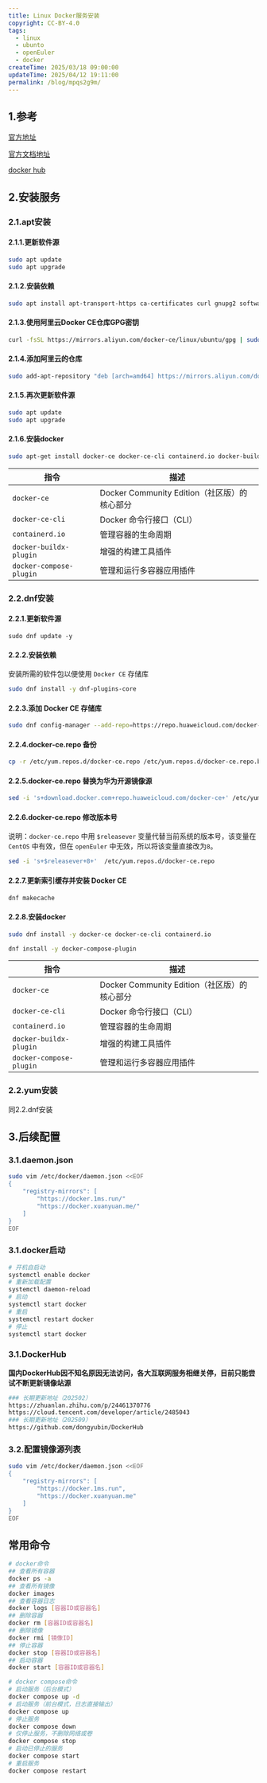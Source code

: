 ```yaml
---
title: Linux Docker服务安装
copyright: CC-BY-4.0
tags:
  - linux
  - ubunto
  - openEuler
  - docker
createTime: 2025/03/18 09:00:00
updateTime: 2025/04/12 19:11:00
permalink: /blog/mpqs2g9m/
---
```


## 1.参考

[官方地址](https://www.docker.com/)

[官方文档地址](https://docs.docker.com/)

[docker hub](https://hub.docker.com/)

## 2.安装服务

### 2.1.apt安装

#### 2.1.1.更新软件源

```bash
sudo apt update
sudo apt upgrade
```

#### 2.1.2.安装依赖

```bash
sudo apt install apt-transport-https ca-certificates curl gnupg2 software-properties-common
```

#### 2.1.3.使用阿里云Docker CE仓库GPG密钥

```bash
curl -fsSL https://mirrors.aliyun.com/docker-ce/linux/ubuntu/gpg | sudo apt-key add -
```

#### 2.1.4.添加阿里云的仓库

```bash
sudo add-apt-repository "deb [arch=amd64] https://mirrors.aliyun.com/docker-ce/linux/ubuntu $(lsb_release -cs) stable"
```

#### 2.1.5.再次更新软件源

```BASH
sudo apt update
sudo apt upgrade
```

#### 2.1.6.安装docker

```bash
sudo apt-get install docker-ce docker-ce-cli containerd.io docker-buildx-plugin docker-compose-plugin
```

| 指令                    | 描述                                         |
| ----------------------- | -------------------------------------------- |
| `docker-ce`             | Docker Community Edition（社区版）的核心部分 |
| `docker-ce-cli`         | Docker 命令行接口（CLI）                     |
| `containerd.io`         | 管理容器的生命周期                           |
| `docker-buildx-plugin`  | 增强的构建工具插件                           |
| `docker-compose-plugin` | 管理和运行多容器应用插件                     |

### 2.2.dnf安装

#### 2.2.1.更新软件源

```
sudo dnf update -y
```

#### 2.2.2.安装依赖

安装所需的软件包以便使用 `Docker CE` 存储库

```bash
sudo dnf install -y dnf-plugins-core
```

#### 2.2.3.添加 Docker CE 存储库

```bash
sudo dnf config-manager --add-repo=https://repo.huaweicloud.com/docker-ce/linux/centos/docker-ce.repo
```

#### 2.2.4.docker-ce.repo 备份

```bash
cp -r /etc/yum.repos.d/docker-ce.repo /etc/yum.repos.d/docker-ce.repo.bak
```

#### 2.2.5.docker-ce.repo 替换为华为开源镜像源

```bash
sed -i 's+download.docker.com+repo.huaweicloud.com/docker-ce+' /etc/yum.repos.d/docker-ce.repo
```

#### 2.2.6.docker-ce.repo 修改版本号

说明：`docker-ce.repo` 中用 `$releasever` 变量代替当前系统的版本号，该变量在 `CentOS` 中有效，但在 `openEuler` 中无效，所以将该变量直接改为`8`。

```bash
sed -i 's+$releasever+8+'  /etc/yum.repos.d/docker-ce.repo
```

#### 2.2.7.更新索引缓存并安装 Docker CE

```bash
dnf makecache
```

#### 2.2.8.安装docker

```bash
sudo dnf install -y docker-ce docker-ce-cli containerd.io
```

```bash
dnf install -y docker-compose-plugin
```

| 指令                    | 描述                                         |
| ----------------------- | -------------------------------------------- |
| `docker-ce`             | Docker Community Edition（社区版）的核心部分 |
| `docker-ce-cli`         | Docker 命令行接口（CLI）                     |
| `containerd.io`         | 管理容器的生命周期                           |
| `docker-buildx-plugin`  | 增强的构建工具插件                           |
| `docker-compose-plugin` | 管理和运行多容器应用插件                     |

### 2.2.yum安装

同2.2.dnf安装

## 3.后续配置

### 3.1.daemon.json

```bash
sudo vim /etc/docker/daemon.json <<EOF
{
    "registry-mirrors": [
  		"https://docker.1ms.run/"
  		"https://docker.xuanyuan.me/"
    ]
}
EOF
```

### 3.1.docker启动

```bash
# 开机自启动
systemctl enable docker
# 重新加载配置
systemctl daemon-reload
# 启动
systemctl start docker
# 重启
systemctl restart docker
# 停止
systemctl start docker
```



### 3.1.DockerHub

**国内DockerHub因不知名原因无法访问，各大互联网服务相继关停，目前只能尝试不断更新镜像站源**

```bash
### 长期更新地址（202502）
https://zhuanlan.zhihu.com/p/24461370776
https://cloud.tencent.com/developer/article/2485043
### 长期更新地址（202509）
https://github.com/dongyubin/DockerHub
```

### 3.2.配置镜像源列表

```bash
sudo vim /etc/docker/daemon.json <<EOF
{
    "registry-mirrors": [
        "https://docker.1ms.run",
        "https://docker.xuanyuan.me"
    ]
}
EOF
```

## 常用命令

```bash
# docker命令
## 查看所有容器
docker ps -a
## 查看所有镜像
docker images
## 查看容器日志
docker logs [容器ID或容器名]
## 删除容器
docker rm [容器ID或容器名]
## 删除镜像
docker rmi [镜像ID]
## 停止容器
docker stop [容器ID或容器名]
## 启动容器
docker start [容器ID或容器名]

# docker compose命令
# 启动服务（后台模式）
docker compose up -d
# 启动服务（前台模式，日志直接输出）
docker compose up
# 停止服务
docker compose down
# 仅停止服务，不删除网络或卷
docker compose stop
# 启动已停止的服务
docker compose start
# 重启服务
docker compose restart
```
